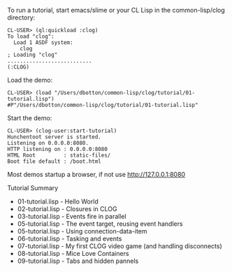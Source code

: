 To run a tutorial, start emacs/slime or your CL Lisp in the common-lisp/clog directory:

```
CL-USER> (ql:quickload :clog)
To load "clog":
  Load 1 ASDF system:
    clog
; Loading "clog"
...........................
(:CLOG)
```

Load the demo:

```
CL-USER> (load "/Users/dbotton/common-lisp/clog/tutorial/01-tutorial.lisp")
#P"/Users/dbotton/common-lisp/clog/tutorial/01-tutorial.lisp"
```

Start the demo:

```
CL-USER> (clog-user:start-tutorial)
Hunchentoot server is started.
Listening on 0.0.0.0:8080.
HTTP listening on : 0.0.0.0:8080
HTML Root         : static-files/
Boot file default : /boot.html
```

Most demos startup a browser, if not use http://127.0.0.1:8080


Tutorial Summary

- 01-tutorial.lisp - Hello World
- 02-tutorial.lisp - Closures in CLOG
- 03-tutorial.lisp - Events fire in parallel
- 05-tutorial.lisp - The event target, reusing event handlers
- 05-tutorial.lisp - Using connection-data-item
- 06-tutorial.lisp - Tasking and events
- 07-tutorial.lisp - My first CLOG video game (and handling disconnects)
- 08-tutorial.lisp - Mice Love Containers
- 09-tutorial.lisp - Tabs and hidden pannels
